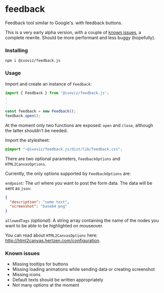 # feedback
Feedback tool similar to Google's.
with feedback buttons.

This is a very early alpha version, with a couple of [known issues](#known-issues), a complete rewrite. Should be more performant and less buggy (hopefully).

### Installing

```
npm i @ivoviz/feedback.js
```

### Usage

Import and create an instance of `Feedback`:
```ts
import { Feedback } from '@ivoviz/feedback.js';
.
.
.
const feedback = new Feedback();
feedback.open();
```

At the moment only two functions are exposed: `open` and `close`, although the latter shouldn't be needed.

Import the stylesheet:

```scss
@import "~@ivoviz/feedback.js/dist/lib/feedback.css";
```

There are two optional parameters, `FeedbackOptions` and `HTML2CanvasOptions`.

Currently, the only options supported by `FeedbackOptions` are:

`endpoint`: The url where you want to post the form data. The data will be sent as `json`:

```json
{
  "description": "some text",
  "screenshot": "base64 png"
}
```

`allowedTags` _(optional)_: A string array containing the name of the nodes you want to be able to be highlighted on mouseover.

You can read about `HTML2CanvasOptions` here: http://html2canvas.hertzen.com/configuration.

### Known issues

- Missing tooltips for buttons
- Missing loading animations while sending data or creating screenshot
- Missing icons
- Default texts should be written appropriately
- Not many options at the moment
